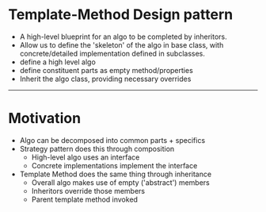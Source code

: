 # Template-Method Design pattern

- A high-level blueprint for an algo to be completed by inheritors.
- Allow us to define the 'skeleton' of the algo in base class, with concrete/detailed implementation defined in subclasses.
- define a high level algo
- define constituent parts as empty method/properties
- Inherit the algo class, providing necessary overrides

---

# Motivation

- Algo can be decomposed into common parts + specifics
- Strategy pattern does this through composition
  - High-level algo uses an interface
  - Concrete implementations implement the interface
- Template Method does the same thing through inheritance
  - Overall algo makes use of empty ('abstract') members
  - Inheritors override those members
  - Parent template method invoked

